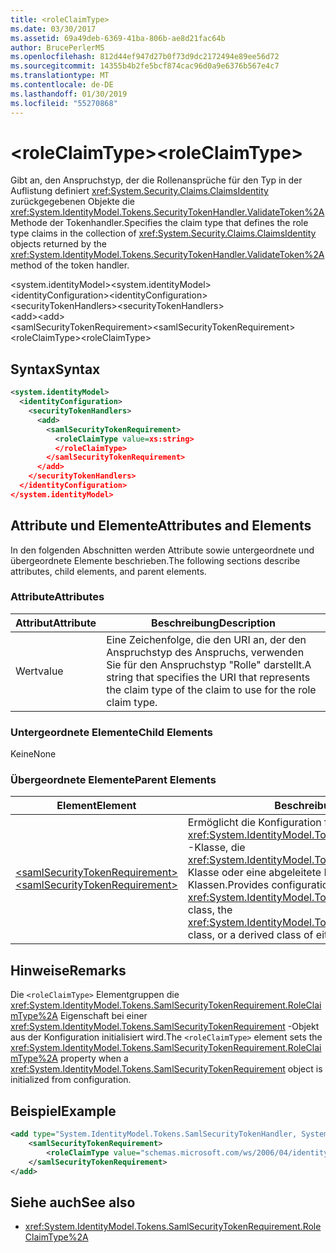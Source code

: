 ```yaml
---
title: <roleClaimType>
ms.date: 03/30/2017
ms.assetid: 69a49deb-6369-41ba-806b-ae8d21fac64b
author: BrucePerlerMS
ms.openlocfilehash: 812d44ef947d27b0f73d9dc2172494e89ee56d72
ms.sourcegitcommit: 14355b4b2fe5bcf874cac96d0a9e6376b567e4c7
ms.translationtype: MT
ms.contentlocale: de-DE
ms.lasthandoff: 01/30/2019
ms.locfileid: "55270868"
---
```

# <a name="roleclaimtype"></a><span data-ttu-id="b5662-101">\<roleClaimType></span><span class="sxs-lookup"><span data-stu-id="b5662-101">\<roleClaimType></span></span>
<span data-ttu-id="b5662-102">Gibt an, den Anspruchstyp, der die Rollenansprüche für den Typ in der Auflistung definiert <xref:System.Security.Claims.ClaimsIdentity> zurückgegebenen Objekte die <xref:System.IdentityModel.Tokens.SecurityTokenHandler.ValidateToken%2A> Methode der Tokenhandler.</span><span class="sxs-lookup"><span data-stu-id="b5662-102">Specifies the claim type that defines the role type claims in the collection of <xref:System.Security.Claims.ClaimsIdentity> objects returned by the <xref:System.IdentityModel.Tokens.SecurityTokenHandler.ValidateToken%2A> method of the token handler.</span></span>  
  
 <span data-ttu-id="b5662-103">\<system.identityModel></span><span class="sxs-lookup"><span data-stu-id="b5662-103">\<system.identityModel></span></span>  
<span data-ttu-id="b5662-104">\<identityConfiguration></span><span class="sxs-lookup"><span data-stu-id="b5662-104">\<identityConfiguration></span></span>  
<span data-ttu-id="b5662-105">\<securityTokenHandlers></span><span class="sxs-lookup"><span data-stu-id="b5662-105">\<securityTokenHandlers></span></span>  
<span data-ttu-id="b5662-106">\<add></span><span class="sxs-lookup"><span data-stu-id="b5662-106">\<add></span></span>  
<span data-ttu-id="b5662-107">\<samlSecurityTokenRequirement></span><span class="sxs-lookup"><span data-stu-id="b5662-107">\<samlSecurityTokenRequirement></span></span>  
<span data-ttu-id="b5662-108">\<roleClaimType></span><span class="sxs-lookup"><span data-stu-id="b5662-108">\<roleClaimType></span></span>  
  
## <a name="syntax"></a><span data-ttu-id="b5662-109">Syntax</span><span class="sxs-lookup"><span data-stu-id="b5662-109">Syntax</span></span>  
  
```xml  
<system.identityModel>  
  <identityConfiguration>  
    <securityTokenHandlers>  
      <add>  
        <samlSecurityTokenRequirement>  
          <roleClaimType value=xs:string>  
          </roleClaimType>  
        </samlSecurityTokenRequirement>  
      </add>  
    </securityTokenHandlers>  
  </identityConfiguration>  
</system.identityModel>  
```  
  
## <a name="attributes-and-elements"></a><span data-ttu-id="b5662-110">Attribute und Elemente</span><span class="sxs-lookup"><span data-stu-id="b5662-110">Attributes and Elements</span></span>  
 <span data-ttu-id="b5662-111">In den folgenden Abschnitten werden Attribute sowie untergeordnete und übergeordnete Elemente beschrieben.</span><span class="sxs-lookup"><span data-stu-id="b5662-111">The following sections describe attributes, child elements, and parent elements.</span></span>  
  
### <a name="attributes"></a><span data-ttu-id="b5662-112">Attribute</span><span class="sxs-lookup"><span data-stu-id="b5662-112">Attributes</span></span>  
  
|<span data-ttu-id="b5662-113">Attribut</span><span class="sxs-lookup"><span data-stu-id="b5662-113">Attribute</span></span>|<span data-ttu-id="b5662-114">Beschreibung</span><span class="sxs-lookup"><span data-stu-id="b5662-114">Description</span></span>|  
|---------------|-----------------|  
|<span data-ttu-id="b5662-115">Wert</span><span class="sxs-lookup"><span data-stu-id="b5662-115">value</span></span>|<span data-ttu-id="b5662-116">Eine Zeichenfolge, die den URI an, der den Anspruchstyp des Anspruchs, verwenden Sie für den Anspruchstyp "Rolle" darstellt.</span><span class="sxs-lookup"><span data-stu-id="b5662-116">A string that specifies the URI that represents the claim type of the claim to use for the role claim type.</span></span>|  
  
### <a name="child-elements"></a><span data-ttu-id="b5662-117">Untergeordnete Elemente</span><span class="sxs-lookup"><span data-stu-id="b5662-117">Child Elements</span></span>  
 <span data-ttu-id="b5662-118">Keine</span><span class="sxs-lookup"><span data-stu-id="b5662-118">None</span></span>  
  
### <a name="parent-elements"></a><span data-ttu-id="b5662-119">Übergeordnete Elemente</span><span class="sxs-lookup"><span data-stu-id="b5662-119">Parent Elements</span></span>  
  
|<span data-ttu-id="b5662-120">Element</span><span class="sxs-lookup"><span data-stu-id="b5662-120">Element</span></span>|<span data-ttu-id="b5662-121">Beschreibung</span><span class="sxs-lookup"><span data-stu-id="b5662-121">Description</span></span>|  
|-------------|-----------------|  
|[<span data-ttu-id="b5662-122">\<samlSecurityTokenRequirement></span><span class="sxs-lookup"><span data-stu-id="b5662-122">\<samlSecurityTokenRequirement></span></span>](../../../../../docs/framework/configure-apps/file-schema/windows-identity-foundation/samlsecuritytokenrequirement.md)|<span data-ttu-id="b5662-123">Ermöglicht die Konfiguration für die <xref:System.IdentityModel.Tokens.SamlSecurityTokenHandler> -Klasse, die <xref:System.IdentityModel.Tokens.Saml2SecurityTokenHandler> Klasse oder eine abgeleitete Klasse von einer dieser Klassen.</span><span class="sxs-lookup"><span data-stu-id="b5662-123">Provides configuration for the <xref:System.IdentityModel.Tokens.SamlSecurityTokenHandler> class, the <xref:System.IdentityModel.Tokens.Saml2SecurityTokenHandler> class, or a derived class of either of these classes.</span></span>|  
  
## <a name="remarks"></a><span data-ttu-id="b5662-124">Hinweise</span><span class="sxs-lookup"><span data-stu-id="b5662-124">Remarks</span></span>  
 <span data-ttu-id="b5662-125">Die `<roleClaimType>` Elementgruppen die <xref:System.IdentityModel.Tokens.SamlSecurityTokenRequirement.RoleClaimType%2A> Eigenschaft bei einer <xref:System.IdentityModel.Tokens.SamlSecurityTokenRequirement> -Objekt aus der Konfiguration initialisiert wird.</span><span class="sxs-lookup"><span data-stu-id="b5662-125">The `<roleClaimType>` element sets the <xref:System.IdentityModel.Tokens.SamlSecurityTokenRequirement.RoleClaimType%2A> property when a <xref:System.IdentityModel.Tokens.SamlSecurityTokenRequirement> object is initialized from configuration.</span></span>  
  
## <a name="example"></a><span data-ttu-id="b5662-126">Beispiel</span><span class="sxs-lookup"><span data-stu-id="b5662-126">Example</span></span>  
  
```xml  
<add type="System.IdentityModel.Tokens.SamlSecurityTokenHandler, System.IdentityModel">  
    <samlSecurityTokenRequirement>  
        <roleClaimType value="schemas.microsoft.com/ws/2006/04/identity/claims/role" />  
    </samlSecurityTokenRequirement>  
</add>  
```  
  
## <a name="see-also"></a><span data-ttu-id="b5662-127">Siehe auch</span><span class="sxs-lookup"><span data-stu-id="b5662-127">See also</span></span>
- <xref:System.IdentityModel.Tokens.SamlSecurityTokenRequirement.RoleClaimType%2A>
